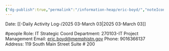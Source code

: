 ```yaml
---
{"dg-publish":true,"permalink":"/information-heap/eric-boyd/","noteIcon":"","created":"2025-03-03T11:58:50.930-06:00"}
---
```


Date: [[-Daily Activity Log-/2025 03-March 03\|2025 03-March 03]]

#people 
Role: IT Strategic Coord
Department: 270103-IT Project Management
Email: eric.boyd@memphistn.gov
Phone: 9016366137
Address: 119 South Main Street Suite # 200
